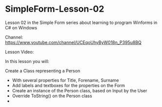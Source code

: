 # SimpleForm-Lesson-02

Lesson 02 in the Simple Form series about learning to program Winforms in C# on Windows

Channel:
https://www.youtube.com/channel/UCEqoUhyByW018n_P395u8BQ

Lesson Video:


In this lesson you will:

Create a Class representing a Person
-  With several properties for Title, Forename, Surname
-  Add labels and textboxes for the properties on the Form
-  Create an instance of the Person class, based on Input by the User
-  Override ToString() on the Person class
-  
